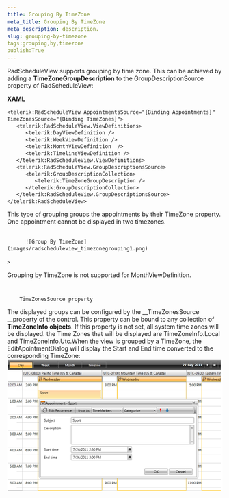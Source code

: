 ```yaml
---
title: Grouping By TimeZone
meta_title: Grouping By TimeZone
meta_description: description.
slug: grouping-by-timezone
tags:grouping,by,timezone
publish:True
---
```



RadScheduleView supports grouping by time zone. This can be achieved by adding a __TimeZoneGroupDescription__ to the GroupDescriptionSource property of RadScheduleView:
      




 __XAML__
    


	<telerik:RadScheduleView AppointmentsSource="{Binding Appointments}" TimeZonesSource="{Binding TimeZones}">
	   <telerik:RadScheduleView.ViewDefinitions>
	      <telerik:DayViewDefinition />
	      <telerik:WeekViewDefinition />
	      <telerik:MonthViewDefinition  />
	      <telerik:TimelineViewDefinition />
	   </telerik:RadScheduleView.ViewDefinitions>
	   <telerik:RadScheduleView.GroupDescriptionsSource>
	      <telerik:GroupDescriptionCollection>
	         <telerik:TimeZoneGroupDescription />
	      </telerik:GroupDescriptionCollection>
	   </telerik:RadScheduleView.GroupDescriptionsSource>
	</telerik:RadScheduleView>



This type of grouping groups the appointments by their TimeZone property. One appointment cannot be displayed in two timezones.


             
          ![Group By TimeZone](images/radscheduleview_timezonegrouping1.png)

	>

Grouping by TimeZone is not supported for MonthViewDefinition. 

# 
        TimeZonesSource property
      
The displayed groups can be configured by the __TimeZonesSource __property of the control. This property can be bound to any collection of __TimeZoneInfo objects__.
If this property is not set, all system time zones will be displayed. the Time Zones that will be displayed are TimeZoneInfo.Local and TimeZoneInfo.Utc.When the view is grouped by a TimeZone, the EditApointmentDialog will display the Start and End time converted to the corresponding TimeZone: 
         
      ![Group By TimeZone](images/radscheduleview_timezonegrouping2.png)
